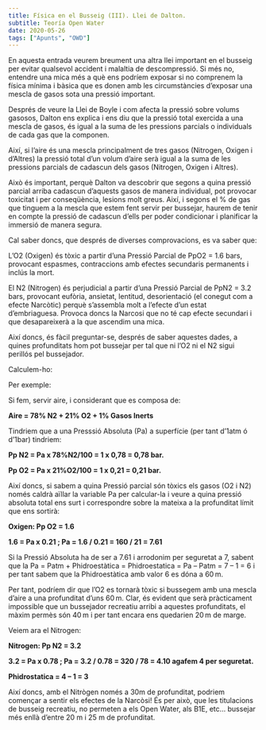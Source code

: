 ```yaml
---
title: Física en el Busseig (III). Llei de Dalton.
subtitle: Teoría Open Water
date: 2020-05-26
tags: ["Apunts", "OWD"]
---
```


En aquesta entrada veurem breument una altra llei important en el busseig per evitar qualsevol accident i malaltia de descompressió. Si més no, entendre una mica més a què ens podríem exposar si no comprenem la física mínima i bàsica que es donen amb les circumstàncies d’exposar una mescla de gasos sota una pressió important.

Després de veure la Llei de Boyle i com afecta la pressió sobre volums gasosos, Dalton ens explica i ens diu que la pressió total exercida a una mescla de gasos, és igual a la suma de les pressions parcials o individuals de cada gas que la componen.

Així, si l’aire és una mescla principalment de tres gasos (Nitrogen, Oxigen i d’Altres) la pressió total d’un volum d’aire serà igual a la suma de les pressions parcials de cadascun dels gasos (Nitrogen, Oxigen i Altres).

Això és important, perquè Dalton va descobrir que segons a quina pressió parcial arriba cadascun d’aquests gasos de manera individual, pot provocar toxicitat i per conseqüència, lesions molt greus. Així, i segons el % de gas que tinguem a la mescla que estem fent servir per bussejar, haurem de tenir en compte la pressió de cadascun d’ells per poder condicionar i planificar la immersió de manera segura.

Cal saber doncs, que després de diverses comprovacions, es va saber que:

L’O2 (Oxigen) és tòxic a partir d’una Pressió Parcial de PpO2 = 1.6 bars, provocant espasmes, contraccions amb efectes secundaris permanents i inclús la mort.

El N2 (Nitrogen) és perjudicial a partir d’una Pressió Parcial de PpN2 = 3.2 bars, provocant eufòria, ansietat, lentitud, desorientació (el conegut com a efecte Narcòtic) perquè s’assembla molt a l’efecte d’un estat d’embriaguesa. Provoca doncs la Narcosi que no té cap efecte secundari i que desapareixerà a la que ascendim una mica.

Així doncs, és fàcil preguntar-se, després de saber aquestes dades, a quines profunditats hom pot bussejar per tal que ni l’O2 ni el N2 sigui perillós pel bussejador.

Calculem-ho:

Per exemple:

Si fem, servir aire, i considerant que es composa de:

**Aire = 78% N2 + 21% O2 + 1% Gasos Inerts**

Tindriem que a una Presssió Absoluta (Pa) a superfície (per tant d’1atm ó d’1bar) tindriem:

**Pp N2 = Pa x 78%N2/100 = 1 x 0,78 = 0,78 bar.**

**Pp O2 = Pa x 21%O2/100 = 1 x 0,21 = 0,21 bar.**

Així doncs, si sabem a quina Pressió parcial són tòxics els gasos (O2 i N2) només caldrà aïllar la variable Pa per calcular-la i veure a quina pressió absoluta total ens surt i correspondre sobre la mateixa a la profunditat límit que ens sortirà:

**Oxigen: Pp O2 = 1.6**

**1.6 = Pa x 0.21 ; Pa = 1.6 / 0.21 = 160 / 21 = 7.61**

Si la Pressió Absoluta ha de ser a 7.61 i arrodonim per seguretat a 7, sabent que la Pa = Patm + Phidroestàtica = Phidroestatica = Pa – Patm = 7 – 1 = 6 i per tant sabem que la Phidroestàtica amb valor 6 es dóna a 60 m.

Per tant, podríem dir que l’O2 es tornarà tòxic si bussegem amb una mescla d’aire a una profunditat d’uns 60 m. Clar, és evident que serà pràcticament impossible que un bussejador recreatiu arribi a aquestes profunditats, el màxim permès són 40 m i per tant encara ens quedarien 20 m de marge.

Veiem ara el Nitrogen:

**Nitrogen: Pp N2 = 3.2**

**3.2 = Pa x 0.78 ; Pa = 3.2 / 0.78 = 320 / 78 = 4.10 agafem 4 per seguretat.**

**Phidrostatica = 4 – 1 = 3** 

Així doncs, amb el Nitrògen només a 30m de profunditat, podriem començar a sentir els efectes de la Narcòsi!
És per això, que les titulacions de busseig recreatiu, no permeten a els Open Water, als B1E, etc… bussejar més enllà d’entre 20 m i 25 m de profunditat.